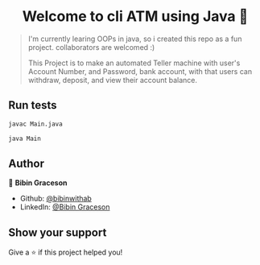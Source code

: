 <h1 align="center">Welcome to cli ATM using Java 👋</h1>

> I'm currently learing OOPs in java, so i created this repo as a fun project. collaborators are welcomed :)
>
> This Project is to make an automated Teller machine with user's Account Number, and Password, bank account, with that users can withdraw, deposit, and view their account balance.

## Run tests

```sh
javac Main.java
```
```sh
java Main
```
## Author

👤 **Bibin Graceson**

* Github: [@bibinwithab](https://github.com/bibinwithab)
* LinkedIn: [@Bibin Graceson](https://www.linkedin.com/in/bibin-graceson-955017249/)
## Show your support

Give a ⭐️ if this project helped you!
